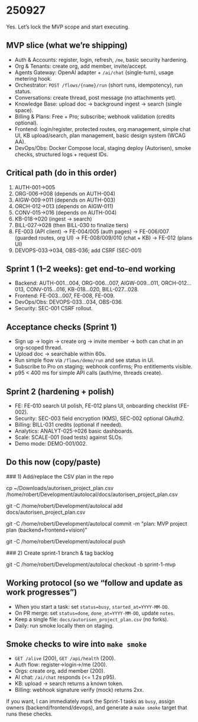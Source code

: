 # 250927

Yes. Let’s lock the MVP scope and start executing.

## MVP slice (what we’re shipping)

* Auth & Accounts: register, login, refresh, `/me`, basic security hardening.
* Org & Tenants: create org, add member, invite/accept.
* Agents Gateway: OpenAI adapter \+ `/ai/chat` (single-turn), usage metering hook.
* Orchestrator: `POST /flows/{name}/run` (short runs, idempotency), run status.
* Conversations: create thread, post message (no attachments yet).
* Knowledge Base: upload doc → background ingest → search (single space).
* Billing & Plans: Free \+ Pro; subscribe; webhook validation (credits optional).
* Frontend: login/register, protected routes, org management, simple chat UI, KB upload/search, plan management, basic design system (WCAG AA).
* DevOps/Obs: Docker Compose local, staging deploy (Autorisen), smoke checks, structured logs \+ request IDs.

## Critical path (do in this order)

1. AUTH-001→005
2. ORG-006→008 (depends on AUTH-004)
3. AIGW-009→011 (depends on AUTH-003)
4. ORCH-012→013 (depends on AIGW-011)
5. CONV-015→016 (depends on AUTH-004)
6. KB-018→020 (ingest → search)
7. BILL-027→028 (then BILL-030 to finalize tiers)
8. FE-003 (API client) → FE-004/005 (auth pages) → FE-006/007 (guarded routes, org UI) → FE-008/009/010 (chat \+ KB) → FE-012 (plans UI)
9. DEVOPS-033→034, OBS-036; add CSRF (SEC-001)

## Sprint 1 (1–2 weeks): get end-to-end working

* Backend: AUTH-001…004, ORG-006…007, AIGW-009…011, ORCH-012…013, CONV-015…016, KB-018…020, BILL-027…028.
* Frontend: FE-003…007, FE-008, FE-009.
* DevOps/Obs: DEVOPS-033…034, OBS-036.
* Security: SEC-001 CSRF rollout.

## Acceptance checks (Sprint 1\)

* Sign up → login → create org → invite member → both can chat in an org-scoped thread.
* Upload doc → searchable within 60s.
* Run simple flow via `/flows/demo/run` and see status in UI.
* Subscribe to Pro on staging; webhook confirms; Pro entitlements visible.
* p95 \< 400 ms for simple API calls (auth/me, threads create).

## Sprint 2 (hardening \+ polish)

* FE: FE-010 search UI polish, FE-012 plans UI, onboarding checklist (FE-002).
* Security: SEC-003 field encryption (KMS), SEC-002 optional OAuth2.
* Billing: BILL-031 credits (optional if needed).
* Analytics: ANALYT-025→026 basic dashboards.
* Scale: SCALE-001 (load tests) against SLOs.
* Demo mode: DEMO-001/002.

## Do this now (copy/paste)

\### 1\) Add/replace the CSV plan in the repo

cp \~/Downloads/autorisen\_project\_plan.csv /home/robert/Development/autolocal/docs/autorisen\_project\_plan.csv

git \-C /home/robert/Development/autolocal add docs/autorisen\_project\_plan.csv

git \-C /home/robert/Development/autolocal commit \-m "plan: MVP project plan (backend+frontend+vision)"

git \-C /home/robert/Development/autolocal push

\### 2\) Create sprint-1 branch & tag backlog

git \-C /home/robert/Development/autolocal checkout \-b sprint-1-mvp

## Working protocol (so we “follow and update as work progresses”)

* When you start a task: set `status=busy`, `started_at=YYYY-MM-DD`.
* On PR merge: set `status=done`, `done_at=YYYY-MM-DD`, update `notes`.
* Keep a single file: `docs/autorisen_project_plan.csv` (no forks).
* Daily: run smoke locally then on staging.

## Smoke checks to wire into `make smoke`

* `GET /alive` (200), `GET /api/health` (200).
* Auth flow: register→login→/me (200).
* Orgs: create org, add member (200).
* AI chat: `/ai/chat` responds (\<= 1.2s p95).
* KB: upload → search returns a known token.
* Billing: webhook signature verify (mock) returns 2xx.

If you want, I can immediately mark the Sprint-1 tasks as `busy`, assign owners (backend/frontend/devops), and generate a `make smoke` target that runs these checks.
